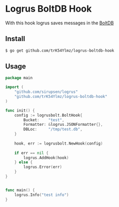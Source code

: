 # Logrus BoltDB Hook

With this hook logrus saves messages in the [BoltDB](https://github.com/coreos/bbolt)

## Install

```bash
$ go get github.com/trK54Ylmz/logrus-boltdb-hook
```

## Usage

```go
package main

import (
	"github.com/sirupsen/logrus"
	"github.com/trK54Ylmz/logrus-boltdb-hook"
)

func init() {
	config := logrusbolt.BoltHook{
        Bucket:    "test",
        Formatter: &logrus.JSONFormatter{},
        DBLoc:     "/tmp/test.db",
    }
	
	hook, err := logrusbolt.NewHook(config)
	
	if err == nil {
		logrus.AddHook(hook)
	} else {
		logrus.Error(err)
	}
}


func main() {
	logrus.Info("test info")
}
```